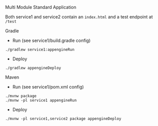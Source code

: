 Multi Module Standard Application

Both service1 and service2 contain an `index.html` and a test endpoint at `/test`

Gradle
- Run (see service1/build.gradle config)
```
./gradlew service1:appengineRun
```
- Deploy
```
./gradlew appengineDeploy
```

Maven
- Run (see service1/pom.xml config)
```
./mvnw package
./mvnw -pl service1 appengineRun
```
- Deploy
```
./mvnw -pl service1,service2 package appengineDeploy
```
